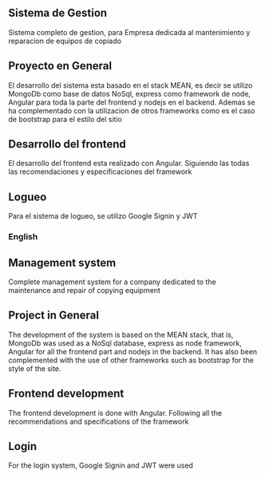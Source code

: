 ## Sistema de Gestion

Sistema completo de gestion, para Empresa dedicada al mantenimiento y reparacion de equipos de copiado

## Proyecto en General

El desarrollo del sistema esta basado en el stack MEAN, es decir se utilizo MongoDb como base de datos NoSql,
express como framework de node, Angular para toda la parte del frontend y nodejs en el backend.
Ademas se ha complementado con la utilizacion de otros frameworks como es el caso de bootstrap para el estilo del sitio

## Desarrollo del frontend 
El desarrollo del frontend esta realizado con Angular.
Siguiendo las todas las recomendaciones y especificaciones del framework

## Logueo
Para el sistema de logueo, se utilizo  Google Signin y JWT

### English
## Management system

Complete management system for a company dedicated to the maintenance and repair of copying equipment

## Project in General

The development of the system is based on the MEAN stack, that is, MongoDb was used as a NoSql database,
express as node framework, Angular for all the frontend part and nodejs in the backend.
It has also been complemented with the use of other frameworks such as bootstrap for the style of the site.

## Frontend development
The frontend development is done with Angular.
Following all the recommendations and specifications of the framework

## Login
For the login system, Google Signin and JWT were used

